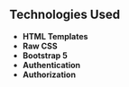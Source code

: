 ## Technologies Used

- **HTML Templates**
- **Raw CSS**
- **Bootstrap 5**
- **Authentication**
- **Authorization**
